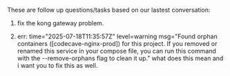 These are follow up questions/tasks based on our lastest conversation:

1) fix the kong gateway problem.

2) err: time="2025-07-18T11:35:57Z" level=warning msg="Found orphan containers ([codecave-nginx-prod]) for this project. If you removed or renamed this service in your compose file, you can run this command with the --remove-orphans flag to clean it up." what does this mean and i want you to fix this as well.